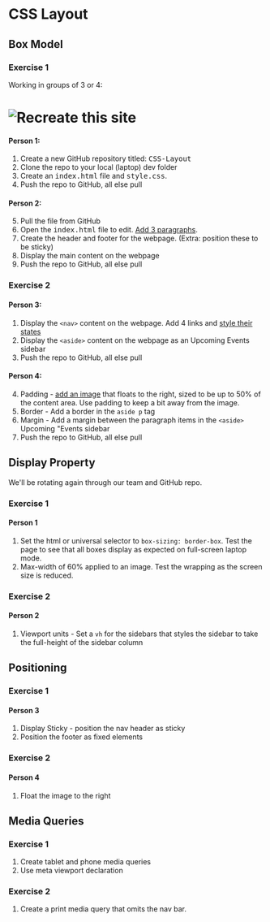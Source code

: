 # CSS Layout

## Box Model

### Exercise 1

Working in groups of 3 or 4:

# ![Recreate this site](img/float-site.png)

#### Person 1:

1. Create a new GitHub repository titled: <samp>CSS-Layout</samp>
2. Clone the repo to your local (laptop) dev folder
3. Create an <samp>index.html</samp> file and <samp>style.css</samp>.
4. Push the repo to GitHub, all else pull

#### Person 2:

5. Pull the file from GitHub
6. Open the <samp>index.html</samp> file to edit. [Add 3 paragraphs](https://www.shopify.com/partners/blog/79940998-15-funny-lorem-ipsum-generators-to-shake-up-your-design-mockups). 
7. Create the header and footer for the webpage. (Extra: position these to be sticky)
6. Display the main content on the webpage
7. Push the repo to GitHub, all else pull



### Exercise 2

#### Person 3:

1. Display the <samp>`<nav>`</samp> content on the webpage. Add 4 links and [style their states](https://www.w3schools.com/css/css_link.asp) 
2. Display the <samp>`<aside>`</samp> content on the webpage as an Upcoming Events sidebar
3. Push the repo to GitHub, all else pull

#### Person 4: 

4. Padding - [add an image](http://placekitten.com/) that floats to the right, sized to be up to 50% of the content area. Use padding to keep a bit away from the image.
5. Border - Add a border in the `aside p` tag
6. Margin - Add a margin between the paragraph items in the `<aside>` Upcoming "Events sidebar
7. Push the repo to GitHub, all else pull



## Display Property

We'll be rotating again through our team and GitHub repo.

### Exercise 1

#### Person 1

1. Set the html or universal selector to `box-sizing: border-box`. Test the page to see that all boxes display as expected on full-screen laptop mode. 
2. Max-width of 60% applied to an image. Test the wrapping as the screen size is reduced.


### Exercise 2

#### Person 2

1. Viewport units - Set a `vh` for the sidebars that styles the sidebar to take the full-height of the sidebar column

## Positioning

### Exercise 1

#### Person 3

1. Display Sticky - position the nav header as sticky  
2. Position the footer as fixed elements 


### Exercise 2

#### Person 4

1. Float the image to the right

## Media Queries

### Exercise 1

1. Create tablet and phone media queries
2. Use meta viewport declaration


### Exercise 2
1. Create a print media query that omits the nav bar.

